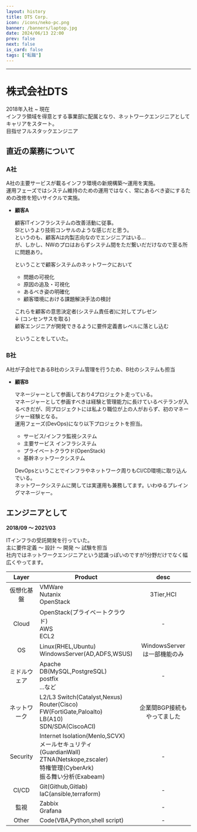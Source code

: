 ```yaml
---
layout: history
title: DTS Corp.
icon: /icons/neko-pc.png
banner: /banners/laptop.jpg
date: 2024/06/13 22:00
prev: false
next: false
is_card: false
tags: ["転職"]
---
```

<script lang="ts" setup> 
  import { ref } from 'vue';
  import Timeline from'/.vitepress/theme/components/el-plus_timeline.vue';

  const engineer_timelines = ref ([
    {
      timestamp: '2018/04/01',
      is_card: false,
      title: '入社',
      contents:[
        '新人研修受講',
      ],
      hide: false,
      center: true,
      placement: 'top', // 'top' | 'bottom'(default)
      type: 'info', // 'primary' | 'success' | 'warning' | 'danger' | 'info'
      //color: '#0bbd87',
      size: 'large',
      //icon: SuccessFilled,
      hollow: false,
    },
    {
      timestamp: '2018/09/01 ～ 2021/03',
      is_card: true,
      title: '[過去PJ] 一括請負インフラ受託開発',
      contents:[
        '主に扱った技術:ネットワーク, OS(Linux),セキュリティ',
        '短期案件をフェーズが重複しないよう常に2～3件掛け持ちしていた'
      ],
      hide: false,
      center: true,
      placement: 'top', // 'top' | 'bottom'(default)
      type: 'info', // 'primary' | 'success' | 'warning' | 'danger' | 'info'
      //color: '#0bbd87',
      size: 'large',
      //icon: SuccessFilled,
      hollow: false,
    },
    {
      timestamp: '2019/07/01 ～',
      is_card: false,
      title: '研修講師',
      contents:[
        '新人研修講師を毎年担当',
        'Network / IaC'
      ],
      hide: false,
      center: true,
      placement: 'top', // 'top' | 'bottom'(default)
      type: 'info', // 'primary' | 'success' | 'warning' | 'danger' | 'info'
      //color: '#0bbd87',
      size: 'large',
      //icon: SuccessFilled,
      hollow: false,
    },
    {
      timestamp: '2021/10',
      is_card: true,
      title: '[過去PJ] 証券会社A インフラコアシステム開発',
      contents:[
        'プロダクト:OpenStack, CiscoACI',
        '顧客の主要サービスを載せるプライベートクラウドシステム開発',
        'CI/CDも併せて開発',
      ],
      hide: false,
      center: true,
      placement: 'top', // 'top' | 'bottom'(default)
      type: 'info', // 'primary' | 'success' | 'warning' | 'danger' | 'info'
      //color: '#0bbd87',
      size: 'large',
      //icon: SuccessFilled,
      hollow: false,
    },
    {
      timestamp: '2022/04 ～',
      is_card: true,
      title: '[最終PJ] 証券会社A インフラシステムDevOps',
      contents:[
        '2021/10から携わっていたインフラシステム開発後、そのまま運用に参画する運びとなる',
        '運用といってもRHOSHP + CiscoACI + CI/CD を用いたDevOpsなので維持のための運用ではなく、持続的な開発となる',
      ],
      hide: false,
      center: true,
      placement: 'top', // 'top' | 'bottom'(default)
      type: 'success', // 'primary' | 'success' | 'warning' | 'danger' | 'info'
      //color: '#0bbd87',
      size: 'large',
      //icon: SuccessFilled,
      hollow: false,
    },
    {
      timestamp: '2024/05 ～',
      is_card: true,
      title: '[最終PJ] 証券会社B インフラシステムDevOps',
      contents:[
        '証券会社Aの親会社のシステムSI(?)',
        '顧客は内製志向なのでシステム課題の抽出と解決方法の提示をし、承認が得られたら顧客エンジニアに引き継ぐという業務',
        'およそSIとはかけ離れている',
      ],
      hide: false,
      center: true,
      placement: 'top', // 'top' | 'bottom'(default)
      type: 'success', // 'primary' | 'success' | 'warning' | 'danger' | 'info'
      //color: '#0bbd87',
      size: 'large',
      //icon: SuccessFilled,
      hollow: false,
    },
  ])
</script>
---
# 株式会社DTS
2018年入社 ~ 現在  
インフラ領域を得意とする事業部に配属となり、ネットワークエンジニアとしてキャリアをスタート。  
目指せフルスタックエンジニア

## 直近の業務について
### A社
A社の主要サービスが載るインフラ環境の新規構築～運用を実施。  
運用フェーズではシステム維持のための運用ではなく、常にあるべき姿にするための改修を短いサイクルで実施。  

- **顧客A**

  顧客ITインフラシステムの改善活動に従事。  
  SIというより技術コンサルのような感じだと思う。  
  というのも、顧客Aは内製志向なのでエンジニアはいる...  
  が、しかし、NWのプロはおらずシステム間をただ繋いだだけなので至る所に問題あり。  

  ということで顧客システムのネットワークにおいて
  - 問題の可視化
  - 原因の追及・可視化
  - あるべき姿の明確化
  - 顧客環境における課題解決手法の検討

  これらを顧客の意思決定者(システム責任者)に対してプレゼン  
  ↓ (コンセンサスを取る)  
  顧客エンジニアが開発できるように要件定義書レベルに落とし込む  

  ということをしていた。  


### B社
A社が子会社であるB社のシステム管理を行うため、B社のシステムも担当  

- **顧客B**

  マネージャーとして参画しており4プロジェクト走っている。  
  マネージャーとして参画すべきは経験と管理能力に長けているベテランが入るべきだが、同プロジェクトには私より職位が上の人がおらず、初のマネージャー経験となる。  
  運用フェーズ(DevOps)になり以下プロジェクトを担当。  

  - サービス/インフラ監視システム
  - 主要サービス インフラシステム
  - プライベートクラウド(OpenStack)
  - 基幹ネットワークシステム
  
  DevOpsということでインフラやネットワーク周りもCI/CD環境に取り込んでいる。  
  ネットワークシステムに関しては実運用も兼務してます。いわゆるプレイングマネージャー。

## エンジニアとして

<Timeline :timelines="engineer_timelines"/>

**2018/09 ～ 2021/03**

  ITインフラの受託開発を行っていた。  
  主に要件定義 ～ 設計 ～ 開発  ～ 試験を担当  
  社内ではネットワークエンジニアという認識っぽいのですが1分野だけでなく幅広くやってます。
  
  |Layer|Product|desc|
  |:-:|-|:-:|
  |仮想化基盤|VMWare<br>Nutanix<br>OpenStack|3Tier,HCI|
  |Cloud|OpenStack(プライベートクラウド)<br>AWS<br>ECL2|-|
  |OS|Linux(RHEL,Ubuntu)<br>WindowsServer(AD,ADFS,WSUS)|WindowsServerは一部機能のみ|
  |ミドルウェア|Apache<br>DB(MySQL,PostgreSQL)<br>postfix<br>...など|-|
  |ネットワーク|L2/L3 Switch(Catalyst,Nexus)<br>Router(Cisco)<br>FW(FortiGate,Paloalto)<br>LB(A10)<br>SDN/SDA(CiscoACI)|企業間BGP接続もやってました|
  |Security|Internet Isolation(Menlo,SCVX)<br>メールセキュリティ(GuardianWall)<br>ZTNA(Netskope,zscaler)<br>特権管理(CyberArk)<br>振る舞い分析(Exabeam)|-|
  |CI/CD|Git(Github,Gitlab)<br>IaC(ansible,terraform)|-|
  |監視|Zabbix<br>Grafana|-|
  |Other|Code(VBA,Python,shell script)|-|


